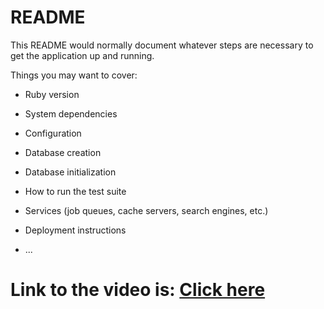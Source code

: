 # README

This README would normally document whatever steps are necessary to get the
application up and running.

Things you may want to cover:

* Ruby version

* System dependencies

* Configuration

* Database creation

* Database initialization

* How to run the test suite

* Services (job queues, cache servers, search engines, etc.)

* Deployment instructions

* ...

<h1>Link to the video is: <a href="https://www.youtube.com/watch?v=69nTglWf6SM">Click here</a></h1>